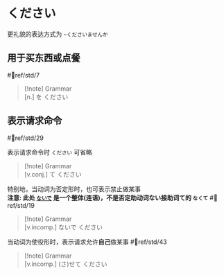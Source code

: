 # ください

更礼貌的表达方式为 `~くださいませんか`  

## 用于买东西或点餐

 #📖ref/std/7  

> [!note] Grammar  
> [n.] を ください  

## 表示请求命令

 #📖ref/std/29  

表示请求命令时 `ください` 可省略  

> [!note] Grammar  
> [v.conj.] て ください  

特别地，当动词为否定形时，也可表示禁止做某事  
**注意: 此处 [`ないで`](../auxi_verb/ない.md#ないで%20与%20なくて) 是一个整体(连语)，不是否定助动词ない接助词て的 `なくて`**  #📖ref/std/19  

> [!note] Grammar  
> [v.incomp.] ないで ください  

当动词为使役形时，表示请求允许**自己**做某事 #📖ref/std/43  

> [!note] Grammar  
> [v.incomp.] (さ)せて ください  
